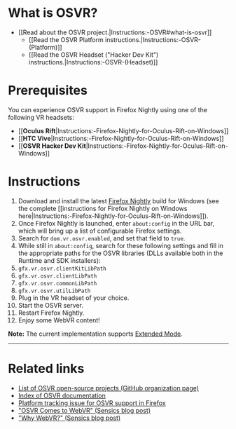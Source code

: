 # What is OSVR?

* [[Read about the OSVR project.|Instructions:-OSVR#what-is-osvr]]
  * [[Read the OSVR Platform instructions.|Instructions:-OSVR-(Platform)]]
  * [[Read the OSVR Headset ("Hacker Dev Kit") instructions.|Instructions:-OSVR-(Headset)]]

# Prerequisites

You can experience OSVR support in Firefox Nightly using one of the following VR headsets:

* [[<b>Oculus Rift</b>|Instructions:-Firefox-Nightly-for-Oculus-Rift-on-Windows]]
* [[<b>HTC Vive</b>|Instructions:-Firefox-Nightly-for-Oculus-Rift-on-Windows]]
* [[<b>OSVR Hacker Dev Kit</b>|Instructions:-Firefox-Nightly-for-Oculus-Rift-on-Windows]]

# Instructions

1. Download and install the latest [Firefox Nightly](https://nightly.mozilla.org/) build for Windows (see the complete [[instructions for Firefox Nightly on Windows here|Instructions:-Firefox-Nightly-for-Oculus-Rift-on-Windows]]).
2. Once Firefox Nightly is launched, enter `about:config` in the URL bar, which will bring up a list of configurable Firefox settings.
3. Search for `dom.vr.osvr.enabled`, and set that field to `true`.
4. While still in `about:config`, search for these following settings and fill in the appropriate paths for the OSVR libraries (DLLs available both in the Runtime and SDK installers):
  1. `gfx.vr.osvr.clientKitLibPath`
  2. `gfx.vr.osvr.clientLibPath`
  3. `gfx.vr.osvr.commonLibPath`
  4. `gfx.vr.osvr.utilLibPath`
5. Plug in the VR headset of your choice.
6. Start the OSVR server.
7. Restart Firefox Nightly.
8. Enjoy some WebVR content!

**Note:** The current implementation supports [Extended Mode](https://github.com/OSVR/OSVR-Docs/blob/master/Installing/RenderManager.md#what-is-render-manager-).

<hr>

# Related links

* [List of OSVR open-source projects (GitHub organization page)](https://github.com/OSVR/)
* [Index of OSVR documentation](https://github.com/OSVR/OSVR-Docs/)
* [Platform tracking issue for OSVR support in Firefox](https://bugzilla.mozilla.org/show_bug.cgi?id=1276712)
* ["OSVR Comes to WebVR" (Sensics blog post)](http://sensics.com/osvr-comes-webvr/)
* ["Why WebVR?" (Sensics blog post)](http://sensics.com/why-webvr/)
